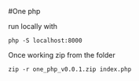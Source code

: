 #One php

run locally with

	php -S localhost:8000

Once working zip from the folder

	zip -r one_php_v0.0.1.zip index.php

	

